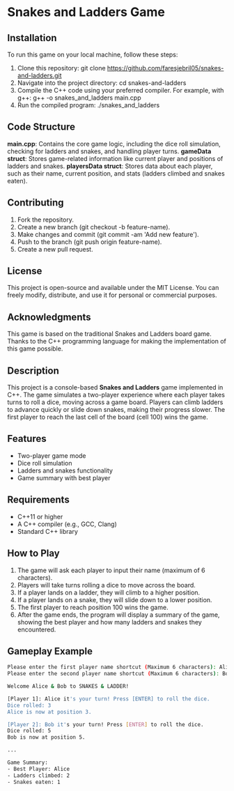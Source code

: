 # Snakes and Ladders Game

## Installation
To run this game on your local machine, follow these steps:
1. Clone this repository:
  git clone https://github.com/faresjebril05/snakes-and-ladders.git
2. Navigate into the project directory:
  cd snakes-and-ladders
3. Compile the C++ code using your preferred compiler. For example, with g++:
  g++ -o snakes_and_ladders main.cpp
4. Run the compiled program:
  ./snakes_and_ladders

## Code Structure
**main.cpp**: Contains the core game logic, including the dice roll simulation, checking for ladders and snakes, and handling player turns.
**gameData struct**: Stores game-related information like current player and positions of ladders and snakes.
**playersData struct**: Stores data about each player, such as their name, current position, and stats (ladders climbed and snakes eaten).

## Contributing
1. Fork the repository.
2. Create a new branch (git checkout -b feature-name).
3. Make changes and commit (git commit -am 'Add new feature').
4. Push to the branch (git push origin feature-name).
5. Create a new pull request.

## License
This project is open-source and available under the MIT License. You can freely modify, distribute, and use it for personal or commercial purposes.

## Acknowledgments
This game is based on the traditional Snakes and Ladders board game.
Thanks to the C++ programming language for making the implementation of this game possible.

## Description

This project is a console-based **Snakes and Ladders** game implemented in C++. The game simulates a two-player experience where each player takes turns to roll a dice, moving across a game board. Players can climb ladders to advance quickly or slide down snakes, making their progress slower. The first player to reach the last cell of the board (cell 100) wins the game.

## Features

- Two-player game mode
- Dice roll simulation
- Ladders and snakes functionality
- Game summary with best player

## Requirements

- C++11 or higher
- A C++ compiler (e.g., GCC, Clang)
- Standard C++ library

## How to Play

1. The game will ask each player to input their name (maximum of 6 characters).
2. Players will take turns rolling a dice to move across the board.
3. If a player lands on a ladder, they will climb to a higher position.
4. If a player lands on a snake, they will slide down to a lower position.
5. The first player to reach position 100 wins the game.
6. After the game ends, the program will display a summary of the game, showing the best player and how many ladders and snakes they encountered.

## Gameplay Example

```bash
Please enter the first player name shortcut (Maximum 6 characters): Alice
Please enter the second player name shortcut (Maximum 6 characters): Bob

Welcome Alice & Bob to SNAKES & LADDER!

[Player 1]: Alice it's your turn! Press [ENTER] to roll the dice.
Dice rolled: 3
Alice is now at position 3.

[Player 2]: Bob it's your turn! Press [ENTER] to roll the dice.
Dice rolled: 5
Bob is now at position 5.

...

Game Summary:
- Best Player: Alice
- Ladders climbed: 2
- Snakes eaten: 1
